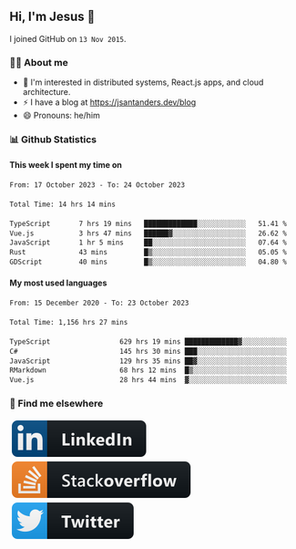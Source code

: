 ## Hi, I'm Jesus 👋

I joined GitHub on `13 Nov 2015`.

<!-- Talking about you -->

### 👨‍💻 About me

- 👦 I'm interested in distributed systems, React.js apps, and cloud architecture.
- ⚡️ I have a blog at <https://jsantanders.dev/blog>
- 😄 Pronouns: he/him

### 📊 Github Statistics

#### This week I spent my time on

<!--START_SECTION:weekly-->

```txt
From: 17 October 2023 - To: 24 October 2023

Total Time: 14 hrs 14 mins

TypeScript       7 hrs 19 mins   █████████████░░░░░░░░░░░░   51.41 %
Vue.js           3 hrs 47 mins   ██████▓░░░░░░░░░░░░░░░░░░   26.62 %
JavaScript       1 hr 5 mins     ██░░░░░░░░░░░░░░░░░░░░░░░   07.64 %
Rust             43 mins         █▒░░░░░░░░░░░░░░░░░░░░░░░   05.05 %
GDScript         40 mins         █▒░░░░░░░░░░░░░░░░░░░░░░░   04.80 %
```

<!--END_SECTION:weekly-->

#### My most used languages

<!--START_SECTION:alltime-->

```txt
From: 15 December 2020 - To: 23 October 2023

Total Time: 1,156 hrs 27 mins

TypeScript                 629 hrs 19 mins █████████████▓░░░░░░░░░░░   54.42 %
C#                         145 hrs 30 mins ███░░░░░░░░░░░░░░░░░░░░░░   12.58 %
JavaScript                 129 hrs 35 mins ██▓░░░░░░░░░░░░░░░░░░░░░░   11.21 %
RMarkdown                  68 hrs 12 mins  █▒░░░░░░░░░░░░░░░░░░░░░░░   05.90 %
Vue.js                     28 hrs 44 mins  ▓░░░░░░░░░░░░░░░░░░░░░░░░   02.48 %
```

<!--END_SECTION:alltime-->

### 📢 Find me elsewhere

<p>
  <a target="_blank" href="https://linkedin.com/in/jsantanders">
    <img src="https://github.com/jsantanders/jsantanders/blob/master/img/linkedin.svg" alt="LinkedIn" style="vertical-align:top; margin:4px">
  </a>
  
  <a target="_blank" href="https://stackoverflow.com/users/7318331/jesus-santander">
    <img src="https://github.com/jsantanders/jsantanders/blob/master/img/stackoverflow.svg" alt="StackOverflow" style="vertical-align:top; margin:4px">
  </a>
  
  <a target="_blank" href="http://twitter.com/jsantanders">
    <img src="https://github.com/jsantanders/jsantanders/blob/master/img/twitter.svg" alt="Twitter" style="vertical-align:top; margin:4px">
  </a>
</p>

